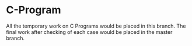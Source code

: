 # C-Program
All the temporary work on C Programs would be placed in this branch.
The final work after checking of each case would be placed in the master branch.
